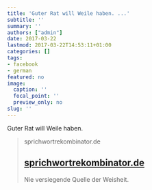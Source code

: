 ```yaml
---
title: 'Guter Rat will Weile haben. ...'
subtitle: ''
summary: ''
authors: ["admin"]
date: 2017-03-22
lastmod: 2017-03-22T14:53:11+01:00
categories: []
tags:
- facebook
- german
featured: no
image:
  caption: ''
  focal_point: ''
  preview_only: no
slug: ''
---
```

Guter Rat will Weile haben.
> sprichwortrekombinator.de
> ## [sprichwortrekombinator.de](http://sprichwortrekombinator.de/)
>
>Nie versiegende Quelle der Weisheit.



